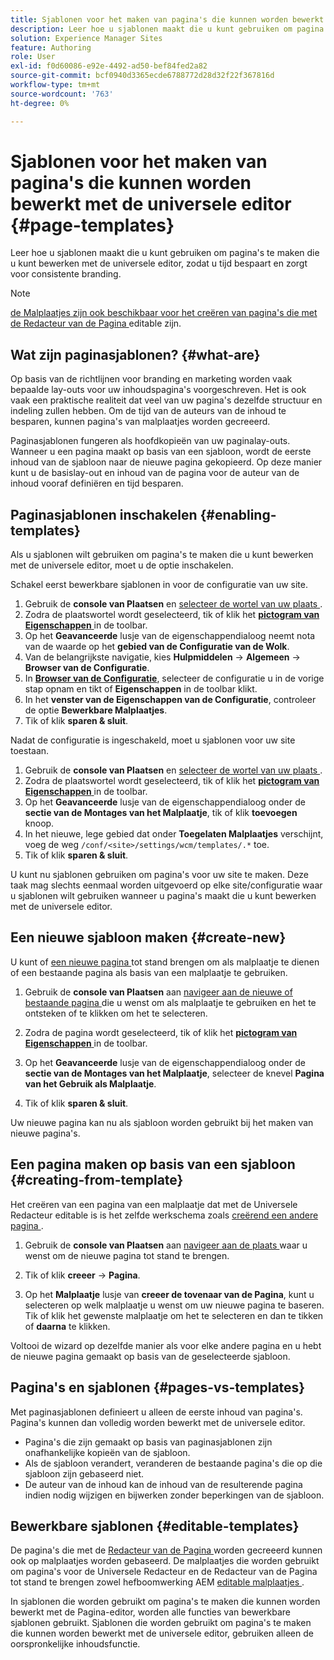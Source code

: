 ```yaml
---
title: Sjablonen voor het maken van pagina's die kunnen worden bewerkt met de universele editor
description: Leer hoe u sjablonen maakt die u kunt gebruiken om pagina's te maken die u kunt bewerken met de universele editor, zodat u tijd bespaart en zorgt voor consistente branding.
solution: Experience Manager Sites
feature: Authoring
role: User
exl-id: f0d60086-e92e-4492-ad50-bef84fed2a82
source-git-commit: bcf0940d3365ecde6788772d28d32f22f367816d
workflow-type: tm+mt
source-wordcount: '763'
ht-degree: 0%

---
```



# Sjablonen voor het maken van pagina&#39;s die kunnen worden bewerkt met de universele editor {#page-templates}

Leer hoe u sjablonen maakt die u kunt gebruiken om pagina&#39;s te maken die u kunt bewerken met de universele editor, zodat u tijd bespaart en zorgt voor consistente branding.

>[!NOTE]
>
>[ de Malplaatjes zijn ook beschikbaar voor het creëren van pagina&#39;s die met de Redacteur van de Pagina ](/help/sites-cloud/authoring/page-editor/templates.md) editable zijn.

## Wat zijn paginasjablonen? {#what-are}

Op basis van de richtlijnen voor branding en marketing worden vaak bepaalde lay-outs voor uw inhoudspagina&#39;s voorgeschreven. Het is ook vaak een praktische realiteit dat veel van uw pagina&#39;s dezelfde structuur en indeling zullen hebben. Om de tijd van de auteurs van de inhoud te besparen, kunnen pagina&#39;s van malplaatjes worden gecreeerd.

Paginasjablonen fungeren als hoofdkopieën van uw paginalay-outs. Wanneer u een pagina maakt op basis van een sjabloon, wordt de eerste inhoud van de sjabloon naar de nieuwe pagina gekopieerd. Op deze manier kunt u de basislay-out en inhoud van de pagina voor de auteur van de inhoud vooraf definiëren en tijd besparen.

## Paginasjablonen inschakelen {#enabling-templates}

Als u sjablonen wilt gebruiken om pagina&#39;s te maken die u kunt bewerken met de universele editor, moet u de optie inschakelen.

Schakel eerst bewerkbare sjablonen in voor de configuratie van uw site.

1. Gebruik de **console van Plaatsen** en [ selecteer de wortel van uw plaats ](/help/sites-cloud/authoring/sites-console/introduction.md#selecting-resources).
1. Zodra de plaatswortel wordt geselecteerd, tik of klik het [**pictogram van Eigenschappen** ](/help/sites-cloud/authoring/sites-console/page-properties.md) in de toolbar.
1. Op het **Geavanceerde** lusje van de eigenschappendialoog neemt nota van de waarde op het **gebied van de Configuratie van de Wolk**.
1. Van de belangrijkste navigatie, kies **Hulpmiddelen** -> **Algemeen** -> **Browser van de Configuratie**.
1. In **[Browser van de Configuratie](/help/implementing/developing/introduction/configurations.md)**, selecteer de configuratie u in de vorige stap opnam en tikt of **Eigenschappen** in de toolbar klikt.
1. In het **venster van de Eigenschappen van de Configuratie**, controleer de optie **Bewerkbare Malplaatjes**.
1. Tik of klik **sparen &amp; sluit**.

Nadat de configuratie is ingeschakeld, moet u sjablonen voor uw site toestaan.

1. Gebruik de **console van Plaatsen** en [ selecteer de wortel van uw plaats ](/help/sites-cloud/authoring/sites-console/introduction.md#selecting-resources).
1. Zodra de plaatswortel wordt geselecteerd, tik of klik het [**pictogram van Eigenschappen** ](/help/sites-cloud/authoring/sites-console/page-properties.md) in de toolbar.
1. Op het **Geavanceerde** lusje van de eigenschappendialoog onder de **sectie van de Montages van het Malplaatje**, tik of klik **toevoegen** knoop.
1. In het nieuwe, lege gebied dat onder **Toegelaten Malplaatjes** verschijnt, voeg de weg `/conf/<site>/settings/wcm/templates/.*` toe.
1. Tik of klik **sparen &amp; sluit**.

U kunt nu sjablonen gebruiken om pagina&#39;s voor uw site te maken. Deze taak mag slechts eenmaal worden uitgevoerd op elke site/configuratie waar u sjablonen wilt gebruiken wanneer u pagina&#39;s maakt die u kunt bewerken met de universele editor.

## Een nieuwe sjabloon maken {#create-new}

U kunt of [ een nieuwe pagina ](/help/sites-cloud/authoring/sites-console/creating-pages.md) tot stand brengen om als malplaatje te dienen of een bestaande pagina als basis van een malplaatje te gebruiken.

1. Gebruik de **console van Plaatsen** aan [ navigeer aan de nieuwe of bestaande pagina ](/help/sites-cloud/authoring/sites-console/introduction.md#selecting-resources) die u wenst om als malplaatje te gebruiken en het te ontsteken of te klikken om het te selecteren.

1. Zodra de pagina wordt geselecteerd, tik of klik het [**pictogram van Eigenschappen** ](/help/sites-cloud/authoring/sites-console/page-properties.md) in de toolbar.

1. Op het **Geavanceerde** lusje van de eigenschappendialoog onder de **sectie van de Montages van het Malplaatje**, selecteer de knevel **Pagina van het Gebruik als Malplaatje**.

1. Tik of klik **sparen &amp; sluit**.

Uw nieuwe pagina kan nu als sjabloon worden gebruikt bij het maken van nieuwe pagina&#39;s.

## Een pagina maken op basis van een sjabloon {#creating-from-template}

Het creëren van een pagina van een malplaatje dat met de Universele Redacteur editable is is het zelfde werkschema zoals [ creërend een andere pagina ](/help/sites-cloud/authoring/sites-console/creating-pages.md).

1. Gebruik de **console van Plaatsen** aan [ navigeer aan de plaats ](/help/sites-cloud/authoring/sites-console/introduction.md#selecting-resources) waar u wenst om de nieuwe pagina tot stand te brengen.

1. Tik of klik **creeer** -> **Pagina**.

1. Op het **Malplaatje** lusje van **creeer de tovenaar van de Pagina**, kunt u selecteren op welk malplaatje u wenst om uw nieuwe pagina te baseren. Tik of klik het gewenste malplaatje om het te selecteren en dan te tikken of **daarna** te klikken.

Voltooi de wizard op dezelfde manier als voor elke andere pagina en u hebt de nieuwe pagina gemaakt op basis van de geselecteerde sjabloon.

## Pagina&#39;s en sjablonen {#pages-vs-templates}

Met paginasjablonen definieert u alleen de eerste inhoud van pagina&#39;s. Pagina&#39;s kunnen dan volledig worden bewerkt met de universele editor.

* Pagina&#39;s die zijn gemaakt op basis van paginasjablonen zijn onafhankelijke kopieën van de sjabloon.
* Als de sjabloon verandert, veranderen de bestaande pagina&#39;s die op die sjabloon zijn gebaseerd niet.
* De auteur van de inhoud kan de inhoud van de resulterende pagina indien nodig wijzigen en bijwerken zonder beperkingen van de sjabloon.

## Bewerkbare sjablonen {#editable-templates}

De pagina&#39;s die met de [ Redacteur van de Pagina ](/help/sites-cloud/authoring/page-editor/introduction.md) worden gecreeerd kunnen ook op malplaatjes worden gebaseerd. De malplaatjes die worden gebruikt om pagina&#39;s voor de Universele Redacteur en de Redacteur van de Pagina tot stand te brengen zowel hefboomwerking AEM [ editable malplaatjes ](/help/implementing/developing/components/templates.md).

In sjablonen die worden gebruikt om pagina&#39;s te maken die kunnen worden bewerkt met de Pagina-editor, worden alle functies van bewerkbare sjablonen gebruikt. Sjablonen die worden gebruikt om pagina&#39;s te maken die kunnen worden bewerkt met de universele editor, gebruiken alleen de oorspronkelijke inhoudsfunctie.
